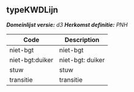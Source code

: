 ## typeKWDLijn

*__Domeinlijst versie:__ d3*
*__Herkomst definitie:__ PNH*

|__Code__ |__Description__	|
|	---	|	---	|
| niet-bgt | niet-bgt |
| niet-bgt:duiker | niet-bgt: duiker |
| stuw | stuw |
| transitie | transitie |
